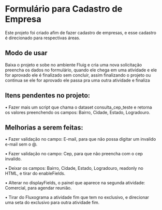 # Formulário para Cadastro de Empresa 

Este projeto foi criado afim de fazer cadastro de empresas, e esse cadastro é direcionado para respectivas áreas.

## Modo de usar

Baixa o projeto e sobe no ambiente Fluig e cria uma nova solicitação preencha os dados no formulário, quando ele chega em uma atividade e ele for aprovado ele é finalizado sem concluir, assim finalizando o projeto ou continua se ele for aprovado ele passa pra uma outra atividade e finaliza 

## Itens pendentes no projeto:

•	Fazer mais um script que chama o dataset consulta_cep_teste e retorna os valores preenchendo os campos: Bairro, Cidade, Estado, Logradouro.

## Melhorias a serem feitas:

•	Fazer validação no campo: E-mail, para que não possa digitar um invalido e-mail sem o @.

•	Fazer validação no campo: Cep, para que não preencha com o cep invalido.

•	Deixar os campos:  Bairro, Cidade, Estado, Logradouro, readonly no HTML, e tirar do enableFields.

•	Alterar no displayFields, o painel que aparece na segunda atividade: Comercial, para agendar reunião.

•	Tirar do Fluxograma a atividade fim que tem no exclusivo, e direcionar uma seta do exclusivo para outra atividade fim.

